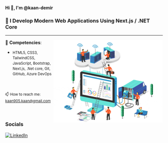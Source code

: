
  **Hi 👋, I'm @kaan-demir**

### 🚀 I Develop Modern Web Applications Using Next.js / .NET Core
---
> <img src="https://github.com/Kaan-demir/kaan-demir/raw/master/software-gif.gif" width="350" align="right">
👀 **Competencies**:
 - <small>HTML5, CSS3, TailwindCSS, JavaScript,
  Bootstrap, Next.js, .Net core, Git, GitHub, Azure DevOps</small>

<br><br><small>📫 How to reach me: <a href="mailto:kaan905.kaan@gmail.com">kaan905.kaan@gmail.com</a></small>
<br><br><br>
### Socials
[![LinkedIn](https://img.shields.io/badge/-LinkedIn-blue?style=flat&logo=Linkedin&logoColor=white)](https://www.linkedin.com/in/kaan-dmr)



